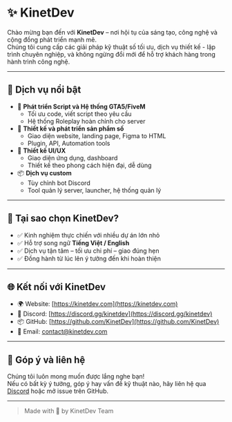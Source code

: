 # ✨ KinetDev

Chào mừng bạn đến với **KinetDev** – nơi hội tụ của sáng tạo, công nghệ và cộng đồng phát triển mạnh mẽ.  
Chúng tôi cung cấp các giải pháp kỹ thuật số tối ưu, dịch vụ thiết kế - lập trình chuyên nghiệp, và không ngừng đổi mới để hỗ trợ khách hàng trong hành trình công nghệ.

---

## 🚀 Dịch vụ nổi bật

- 🔧 **Phát triển Script và Hệ thống GTA5/FiveM**
  - Tối ưu code, viết script theo yêu cầu
  - Hệ thống Roleplay hoàn chỉnh cho server
- 🛒 **Thiết kế và phát triển sản phẩm số**
  - Giao diện website, landing page, Figma to HTML
  - Plugin, API, Automation tools
- 🎨 **Thiết kế UI/UX**
  - Giao diện ứng dụng, dashboard
  - Thiết kế theo phong cách hiện đại, dễ dùng
- 📦 **Dịch vụ custom**
  - Tùy chỉnh bot Discord
  - Tool quản lý server, launcher, hệ thống quản lý

---

## 📌 Tại sao chọn KinetDev?

- ✅ Kinh nghiệm thực chiến với nhiều dự án lớn nhỏ
- ✅ Hỗ trợ song ngữ **Tiếng Việt / English**
- ✅ Dịch vụ tận tâm – tối ưu chi phí – giao đúng hẹn
- ✅ Đồng hành từ lúc lên ý tưởng đến khi hoàn thiện

---

## 🌐 Kết nối với KinetDev

- 🌍 Website: [https://kinetdev.com](https://kinetdev.com) 
- 💬 Discord: [https://discord.gg/kinetdev](https://discord.gg/kinetdev)
- 📦 GitHub: [https://github.com/KinetDev](https://github.com/KinetDev)
- 📧 Email: contact@kinetdev.com

---

## 📣 Góp ý và liên hệ

Chúng tôi luôn mong muốn được lắng nghe bạn!  
Nếu có bất kỳ ý tưởng, góp ý hay vấn đề kỹ thuật nào, hãy liên hệ qua [Discord](https://discord.gg/kinetdev) hoặc mở issue trên GitHub.

---

> Made with 💙 by KinetDev Team
